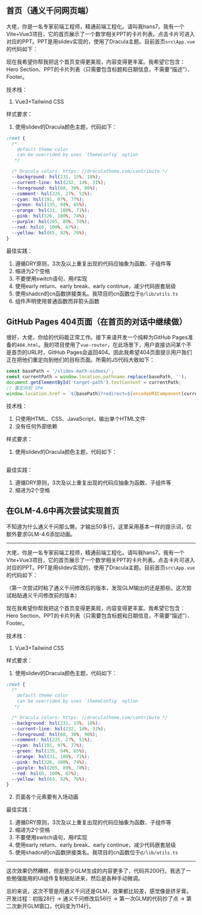 ## 首页（通义千问网页端）

大佬，你是一名专家前端工程师，精通前端工程化。请叫我hans7。我有一个Vite+Vue3项目，它的首页展示了一个数学相关PPT的卡片列表。点击卡片可进入对应的PPT。PPT是用slidev实现的，使用了Dracula主题。目前首页`src\App.vue`的代码如下：

现在我希望你帮我把这个首页变得更美观，内容变得更丰富。我希望它包含：Hero Section、PPT的卡片列表（只需要包含标题和日期信息，不需要“描述”）、Footer。

技术栈：

1. Vue3+Tailwind CSS

样式要求：

1. 使用slidev的Dracula颜色主题，代码如下：

```css
:root {
  /*
    default theme color
    can be overrided by uses `themeConfig` option
   */

  /* Dracula colors: https: //draculatheme.com/contribute */
  --background: hsl(231, 15%, 18%);
  --current-line: hsl(232, 14%, 31%);
  --foreground: hsl(60, 30%, 96%);
  --comment: hsl(225, 27%, 51%);
  --cyan: hsl(191, 97%, 77%);
  --green: hsl(135, 94%, 65%);
  --orange: hsl(31, 100%, 71%);
  --pink: hsl(326, 100%, 74%);
  --purple: hsl(265, 89%, 78%);
  --red: hsl(0, 100%, 67%);
  --yellow: hsl(65, 92%, 76%);
}
```

最佳实践：

1. 遵循DRY原则，3次及以上重复出现的代码应抽象为函数、子组件等
2. 缩进为2个空格
3. 不要使用switch语句，用if实现
4. 使用early return、early break、early continue，减少代码嵌套层级
5. 使用shadcn的cn函数拼接类名。我项目的cn函数位于`@/lib/utils.ts`
6. 组件声明使用普通函数而非箭头函数

## GitHub Pages 404页面（在首页的对话中继续做）

很好，大佬，你给的代码能正常工作。接下来请开发一个纯粹为GitHub Pages准备的`404.html`。我的项目使用了`vue-router`，在此场景下，用户直接访问某个不是首页的URL时，GitHub Pages会返回404。因此我希望404页面提示用户我们正在把他们重定向到他们的目标页面。所需的JS代码大致如下：

```js
const basePath = '/slidev-math-videos/';
const currentPath = window.location.pathname.replace(basePath, '');
document.getElementById('target-path').textContent = currentPath;
// 重定向到 SPA
window.location.href = `${basePath}?redirect=${encodeURIComponent(currentPath)}`;
```

技术栈：

1. 只使用HTML、CSS、JavaScript，输出单个HTML文件
2. 没有任何外部依赖

样式要求：

1. 使用slidev的Dracula颜色主题，代码如下：

```css

```

最佳实践：

1. 遵循DRY原则，3次及以上重复出现的代码应抽象为函数、子组件等
2. 缩进为2个空格

## 在GLM-4.6中再次尝试实现首页

不知道为什么通义千问那么懒，才输出50多行。这里采用基本一样的提示词，仅额外要求GLM-4.6添加动画。

---

大佬，你是一名专家前端工程师，精通前端工程化。请叫我hans7。我有一个Vite+Vue3项目，它的首页展示了一个数学相关PPT的卡片列表。点击卡片可进入对应的PPT。PPT是用slidev实现的，使用了Dracula主题。目前首页`src\App.vue`的代码如下：

（第一次尝试时粘了通义千问修改后的版本，发现GLM输出的还是那些。这次尝试粘贴通义千问修改前的版本）

现在我希望你帮我把这个首页变得更美观，内容变得更丰富。我希望它包含：Hero Section、PPT的卡片列表（只需要包含标题和日期信息，不需要“描述”）、Footer。

技术栈：

1. Vue3+Tailwind CSS

样式要求：

1. 使用slidev的Dracula颜色主题，代码如下：

```css
:root {
  /*
    default theme color
    can be overrided by uses `themeConfig` option
   */

  /* Dracula colors: https: //draculatheme.com/contribute */
  --background: hsl(231, 15%, 18%);
  --current-line: hsl(232, 14%, 31%);
  --foreground: hsl(60, 30%, 96%);
  --comment: hsl(225, 27%, 51%);
  --cyan: hsl(191, 97%, 77%);
  --green: hsl(135, 94%, 65%);
  --orange: hsl(31, 100%, 71%);
  --pink: hsl(326, 100%, 74%);
  --purple: hsl(265, 89%, 78%);
  --red: hsl(0, 100%, 67%);
  --yellow: hsl(65, 92%, 76%);
}
```

2. 页面各个元素要有入场动画

最佳实践：

1. 遵循DRY原则，3次及以上重复出现的代码应抽象为函数、子组件等
2. 缩进为2个空格
3. 不要使用switch语句，用if实现
4. 使用early return、early break、early continue，减少代码嵌套层级
5. 使用shadcn的cn函数拼接类名。我项目的cn函数位于`@/lib/utils.ts`

---

这次效果仍然糟糕，但是至少GLM生成的内容更多了，代码共200行。我选了一些勉强能用的UI组件复制粘贴进来，然后是各种手动微调。

总的来说，这次不管是用通义千问还是GLM，效果都比较差，感觉像是挤牙膏。开发过程：初版28行 → 通义千问修改后56行 → 第一次GLM的代码抄了点 → 第二次新开GLM窗口，代码变为114行。
